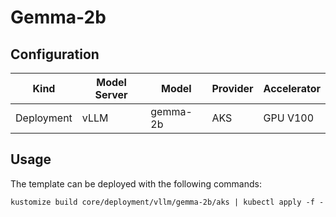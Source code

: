 # Gemma-2b

## Configuration
| Kind | Model Server | Model | Provider | Accelerator |
| --- | --- | --- | --- | --- |
| Deployment | vLLM | gemma-2b | AKS | GPU V100 |

## Usage

The template can be deployed with the following commands:

```
kustomize build core/deployment/vllm/gemma-2b/aks | kubectl apply -f -
```